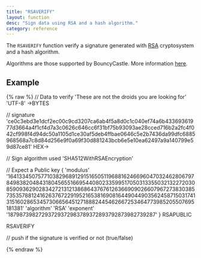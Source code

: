 ```yaml
---
title: "RSAVERIFY"
layout: function
desc: "Sign data using RSA and a hash algorithm."
category: reference
---
```


The `RSAVERIFY` function verify a signature generated with [RSA](https://en.wikipedia.org/wiki/RSA_(cryptosystem)) cryptosystem and a hash algorithm.

Algorithms are those supported by BouncyCastle. More information [here](http://stackoverflow.com/questions/8778531/bouncycastle-does-not-find-algorithms-that-it-provides).

## Example ##

{% raw %}
<warp10-warpscript-widget backend="{{backend}}"  exec-endpoint="{{execEndpoint}}">
// Data to verify
'These are not the droids you are looking for' 'UTF-8' ->BYTES

// signature
'ce0c3ebd3e1dcf2ec00c9cd3207ca6ab4f5a8d0c1c040ef74a6b43369361977d3664a4f1cf4d7a3c0626c646cc6f31bf75b93093ae28cced716b2a2fc4f042cf998f4d94dc50a1105d1ce30af5deb4ffbae0646c5e2b7436da99dfc6885968568a7c8d84d256e9f0a69f30d881243bcb6e5e10ea62497a9a140799e59d87ce81' HEX->

// Sign algorithm used
'SHA512WithRSAEncryption'

// Expect a Public key
{ 
  'modulus' '164133450757710382968912915165051196881624669604703246280679784983820484318045655166954408023359951705031335503213227203085909362902834272131213868643767612636690902660796727383038573535788124162637672291952165381690816449044903562458715031741315160286534573066564512718882445462667253464773985205507695181381' 
  'algorithm' 'RSA' 
  'exponent' '18798739827293729372983789372893792873982739287' 
}
RSAPUBLIC

RSAVERIFY

// push if the signature is verified or not (true/false)

</warp10-warpscript-widget>
{% endraw %}  